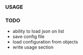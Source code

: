 ### USAGE


### TODO
- ability to load json on list
- save config file
- load configuration from objects
- write usage section
